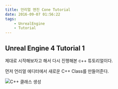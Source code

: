 ```yaml
---
title: 언리얼 엔진 Cone Tutorial
date: 2016-09-07 01:56:22
tags:
    - UnrealEngine
    - Tutorial
---
```


## Unreal Engine 4 Tutorial 1

제대로 시작해보자고 해서 다시 진행해본 c++ 튜토리얼이다.

먼저 언리얼 에디터에서 새로운 C++ Class를 만들어준다.

![C++ 클래스 생성](/uploads/UnrealStudy/1.png)